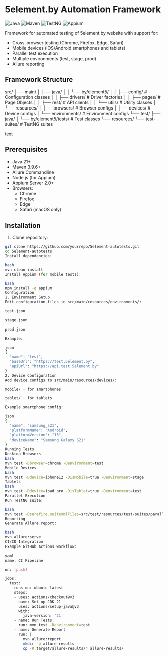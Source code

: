 # 5element.by Automation Framework

![Java](https://img.shields.io/badge/Java-21%2B-blue)
![Maven](https://img.shields.io/badge/Maven-3.9.6-red)
![TestNG](https://img.shields.io/badge/TestNG-7.8.0-green)
![Appium](https://img.shields.io/badge/Appium-8.5.1-orange)

Framework for automated testing of 5element.by website with support for:
- Cross-browser testing (Chrome, Firefox, Edge, Safari)
- Mobile devices (iOS/Android smartphones and tablets)
- Parallel test execution
- Multiple environments (test, stage, prod)
- Allure reporting

## Framework Structure
src/
├── main/
│ ├── java/
│ │ └── by/element5/
│ │ ├── config/ # Configuration classes
│ │ ├── drivers/ # Driver factories
│ │ ├── pages/ # Page Objects
│ │ ├── rest/ # API clients
│ │ └── utils/ # Utility classes
│ └── resources/
│ ├── browsers/ # Browser configs
│ ├── devices/ # Device configs
│ └── environments/ # Environment configs
└── test/
├── java/
│ └── by/element5/tests/ # Test classes
└── resources/
└── test-suites/ # TestNG suites

text

## Prerequisites

- Java 21+
- Maven 3.9.6+
- Allure Commandline
- Node.js (for Appium)
- Appium Server 2.0+
- Browsers:
   - Chrome
   - Firefox
   - Edge
   - Safari (macOS only)

## Installation

1. Clone repository:
```bash
git clone https://github.com/yourrepo/5element-autotests.git
cd 5element-autotests
Install dependencies:

bash
mvn clean install
Install Appium (for mobile tests):

bash
npm install -g appium
Configuration
1. Environment Setup
Edit configuration files in src/main/resources/environments/:

test.json

stage.json

prod.json

Example:

json
{
  "name": "test",
  "baseUrl": "https://test.5element.by",
  "apiUrl": "https://api.test.5element.by"
}
2. Device Configuration
Add device configs to src/main/resources/devices/:

mobile/ - for smartphones

tablet/ - for tablets

Example smartphone config:

json
{
  "name": "samsung_s21",
  "platformName": "Android",
  "platformVersion": "13",
  "deviceName": "Samsung Galaxy S21"
}
Running Tests
Desktop Browsers
bash
mvn test -Dbrowser=chrome -Denvironment=test
Mobile Devices
bash
mvn test -Ddevice=iphone12 -DisMobile=true -Denvironment=stage
Tablets
bash
mvn test -Ddevice=ipad_pro -DisTablet=true -Denvironment=test
Parallel Execution
Run TestNG suite:

bash
mvn test -Dsurefire.suiteXmlFiles=src/test/resources/test-suites/parallel-tests.xml
Reporting
Generate Allure report:

bash
mvn allure:serve
CI/CD Integration
Example GitHub Actions workflow:

yaml
name: CI Pipeline

on: [push]

jobs:
  test:
    runs-on: ubuntu-latest
    steps:
    - uses: actions/checkout@v3
    - name: Set up JDK 21
      uses: actions/setup-java@v3
      with:
        java-version: '21'
    - name: Run Tests
      run: mvn test -Denvironment=test
    - name: Generate Report
      run: |
        mvn allure:report
        mkdir -p allure-results
        cp -R target/allure-results/* allure-results/
